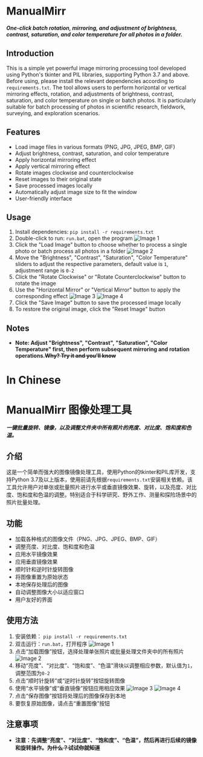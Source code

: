 # **ManualMirr**

***One-click batch rotation, mirroring, and adjustment of brightness, contrast, saturation, and color temperature for all photos in a folder.***

## Introduction

This is a simple yet powerful image mirroring processing tool developed using Python's tkinter and PIL libraries, supporting Python 3.7 and above. Before using, please install the relevant dependencies according to `requirements.txt`. The tool allows users to perform horizontal or vertical mirroring effects, rotation, and adjustments of brightness, contrast, saturation, and color temperature on single or batch photos. It is particularly suitable for batch processing of photos in scientific research, fieldwork, surveying, and exploration scenarios.

## Features

- Load image files in various formats (PNG, JPG, JPEG, BMP, GIF)
- Adjust brightness, contrast, saturation, and color temperature
- Apply horizontal mirroring effect
- Apply vertical mirroring effect
- Rotate images clockwise and counterclockwise
- Reset images to their original state
- Save processed images locally
- Automatically adjust image size to fit the window
- User-friendly interface

## Usage

1. Install dependencies:
```pip install -r requirements.txt```
2. Double-click to run: `run.bat`, open the program
![Image 1](./instructions/1.png)
3. Click the "Load Image" button to choose whether to process a single photo or batch process all photos in a folder
![Image 2](./instructions/2.png)
4. Move the "Brightness", "Contrast", "Saturation", "Color Temperature" sliders to adjust the respective parameters, default value is `1`, adjustment range is `0-2`
5. Click the "Rotate Clockwise" or "Rotate Counterclockwise" button to rotate the image
6. Use the "Horizontal Mirror" or "Vertical Mirror" button to apply the corresponding effect
![Image 3](./instructions/3.png)
![Image 4](./instructions/4.png)
7. Click the "Save Image" button to save the processed image locally
8. To restore the original image, click the "Reset Image" button

## Notes

- **Note: Adjust "Brightness", "Contrast", "Saturation", "Color Temperature" first, then perform subsequent mirroring and rotation operations.~~Why? Try it and you'll know~~**


# In Chinese


# **ManualMirr** 图像处理工具

***一键批量旋转、镜像，以及调整文件夹中所有照片的亮度、对比度、饱和度和色温。***

## 介绍

这是一个简单而强大的图像镜像处理工具，使用Python的tkinter和PIL库开发，支持Python 3.7及以上版本，使用前请先根据`requirements.txt`安装相关依赖。该工具允许用户对单张或批量照片进行水平或垂直镜像效果、旋转，以及亮度、对比度、饱和度和色温的调整。特别适合于科学研究、野外工作、测量和探险场景中的照片批量处理。

## 功能

- 加载各种格式的图像文件（PNG、JPG、JPEG、BMP、GIF）
- 调整亮度、对比度、饱和度和色温
- 应用水平镜像效果
- 应用垂直镜像效果
- 顺时针和逆时针旋转图像
- 将图像重置为原始状态
- 本地保存处理后的图像
- 自动调整图像大小以适应窗口
- 用户友好的界面

## 使用方法

1. 安装依赖：
```pip install -r requirements.txt```
2. 双击运行：`run.bat`，打开程序
![Image 1](./instructions/1.png)
3. 点击“加载图像”按钮，选择处理单张照片或批量处理文件夹中的所有照片
![Image 2](./instructions/2.png)
4. 移动“亮度”、“对比度”、“饱和度”、“色温”滑块以调整相应参数，默认值为`1`，调整范围为`0-2`
5. 点击“顺时针旋转”或“逆时针旋转”按钮旋转图像
6. 使用“水平镜像”或“垂直镜像”按钮应用相应效果
![Image 3](./instructions/3.png)
![Image 4](./instructions/4.png)
7. 点击“保存图像”按钮将处理后的图像保存到本地
8. 要恢复原始图像，请点击“重置图像”按钮

## 注意事项

- **注意：先调整“亮度”、“对比度”、“饱和度”、“色温”，然后再进行后续的镜像和旋转操作。~~为什么？试试你就知道~~**